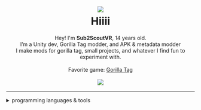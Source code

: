 <h1 align="center">
  <img src="https://media1.giphy.com/media/v1.Y2lkPTZjMDliOTUyYWlvcXByZTBiZXEwaW5hNGVkeTlwNjV0djUzODk4c3dtZG9qeGQ5cCZlcD12MV9naWZzX3NlYXJjaCZjdD1n/g88xUM1rTwjfLhoRYP/giphy.gif" width="40%">
  <br>Hiiii
</h1>

<p align="center">
Hey! I'm <b>Sub2ScoutVR</b>, 14 years old. <br>
I’m a Unity dev, Gorilla Tag modder, and APK & metadata modder<br>
I make mods for gorilla tag, small projects, and whatever I find fun to experiment with.<br><br>
Favorite game: <a href="https://store.steampowered.com/app/1533390/Gorilla_Tag/">Gorilla Tag <br><br><img src="https://shared.akamai.steamstatic.com/store_item_assets/steam/apps/1533390/header.jpg?t=1715638911" width="20%"></a></p>

---

<details>
  <summary>programming languages & tools</summary>
  <p align="center">  
    <a href="https://www.w3schools.com/cs/" target="_blank" rel="noreferrer">  
      <img src="https://raw.githubusercontent.com/devicons/devicon/master/icons/csharp/csharp-original.svg" alt="csharp" width="40" height="40"/>  
    </a>  
    <a href="https://www.w3schools.com/python/" target="_blank" rel="noreferrer">  
      <img src="https://raw.githubusercontent.com/devicons/devicon/master/icons/python/python-original.svg" alt="python" width="40" height="40"/>  
    </a>
    <a href="https://developer.android.com/studio" target="_blank" rel="noreferrer">  
      <img src="https://raw.githubusercontent.com/devicons/devicon/master/icons/android/android-original.svg" alt="android" width="40" height="40"/>  
    </a>
    <a href="https://unity.com/" target="_blank" rel="noreferrer">  
      <img src="https://raw.githubusercontent.com/devicons/devicon/master/icons/unity/unity-original.svg" alt="unity" width="40" height="40"/>  
    </a>
  </p>
